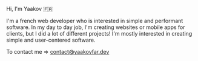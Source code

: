 Hi, I'm Yaakov 🇫🇷

I'm a french web developer who is interested in simple and performant software. In my day to day job, I'm creating websites or mobile apps for clients, but I did a lot of different projects! I'm mostly interested in creating simple and user-centered software.

To contact me => contact@yaakovfar.dev
